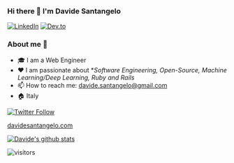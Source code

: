 ### Hi there 👋 I'm Davide Santangelo

<p> <a href="https://www.linkedin.com/in/davidesantangelo/" target="_blank"><img alt="LinkedIn" src="https://img.shields.io/badge/linkedin-%230077B5.svg?&style=for-the-badge&logo=linkedin&logoColor=white" /></a>  <a href="https://dev.to/daviducolo" target="_blank"><img alt="Dev.to" src="https://img.shields.io/badge/dev.to-0A0A0A?style=for-the-badge&logo=dev.to&logoColor=white" /></a> 
</p>

### About me :rocket:
- 🎓 I am a Web Engineer
- ❤️ I am passionate about **Software Engineering, Open-Source, Machine Learning/Deep Learning, Ruby and Rails* 
- 📫 How to reach me: davide.santangelo@gmail.com
- 🏠 Italy

[![Twitter Follow][twitter-image]](https://twitter.com/daviducolo)


[davidesantangelo.com](https://davidesantangelo.com)

[![Davide's github stats](https://github-readme-stats.vercel.app/api?username=davidesantangelo)](https://github.com/anuraghazra/github-readme-stats)

![visitors](https://visitor-badge.glitch.me/badge?page_id=davidesantangelo.count_visitors)

[twitter-image]: https://img.shields.io/twitter/follow/daviducolo?style=social

